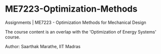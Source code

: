 # ME7223-Optimization-Methods

Assignments | ME7223 - Optimization Methods for Mechanical Design 

The course content is an overlap with the 'Optimization of Energy Systems' course.

Author:
Saarthak Marathe,
IIT Madras
